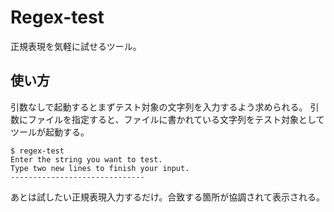 # Regex-test
正規表現を気軽に試せるツール。


## 使い方

引数なしで起動するとまずテスト対象の文字列を入力するよう求められる。
引数にファイルを指定すると、ファイルに書かれている文字列をテスト対象としてツールが起動する。

```
$ regex-test
Enter the string you want to test.
Type two new lines to finish your input.
------------------------------
```

あとは試したい正規表現入力するだけ。合致する箇所が協調されて表示される。
